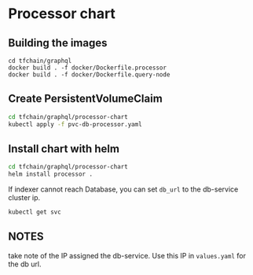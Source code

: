 # Processor chart

## Building the images

```
cd tfchain/graphql
docker build . -f docker/Dockerfile.processor
docker build . -f docker/Dockerfile.query-node
```

## Create PersistentVolumeClaim

```sh
cd tfchain/graphql/processor-chart
kubectl apply -f pvc-db-processor.yaml
```

## Install chart with helm

```sh
cd tfchain/graphql/processor-chart
helm install processor .
```

If indexer cannot reach Database, you can set `db_url` to the db-service cluster ip.

```sh
kubectl get svc
```

## NOTES

take note of the IP assigned the db-service. Use this IP in `values.yaml` for the db url.
